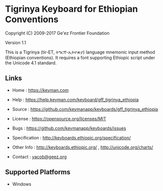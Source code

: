 Tigrinya Keyboard for Ethiopian Conventions
===========================================

Copyright (C) 2009-2017 Ge'ez Frontier Foundation

Version 1.1

This is a Tigrinya (tir-ET, ትግርኛ-ኢትዮጵያ) language mnemonic input method (Ethiopian conventions).  It requires
a font supporting Ethiopic script under the Unicode 4.1 standard. 

Links
-----

 * Home          :  https://keyman.com
 * Help          :  https://help.keyman.com/keyboard/gff_tigrinya_ethiopia

 * Source        :  https://github.com/keymanapp/keyboards/gff_tigrinya_ethiopia
 * License       :  https://opensource.org/licenses/MIT
 * Bugs          :  https://github.com/keymanapp/keyboards/issues

 * Specification :  http://keyboards.ethiopic.org/specification/
 * Other Info    :  http://keyboards.ethiopic.org/ , http://unicode.org/charts/
 * Contact       :  yacob@geez.org

Supported Platforms
-------------------

 * Windows
 
